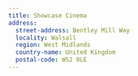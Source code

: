 ```yaml
---
title: Showcase Cinema
address:
  street-address: Bentley Mill Way
  locality: Walsall
  region: West Midlands
  country-name: United Kingdom
  postal-code: WS2 0LE
---
```

